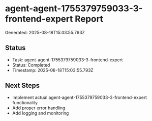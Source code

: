# agent-agent-1755379759033-3-frontend-expert Report

Generated: 2025-08-18T15:03:55.793Z

## Status
- Task: agent-agent-1755379759033-3-frontend-expert
- Status: Completed
- Timestamp: 2025-08-18T15:03:55.793Z

## Next Steps
- Implement actual agent-agent-1755379759033-3-frontend-expert functionality
- Add proper error handling
- Add logging and monitoring
